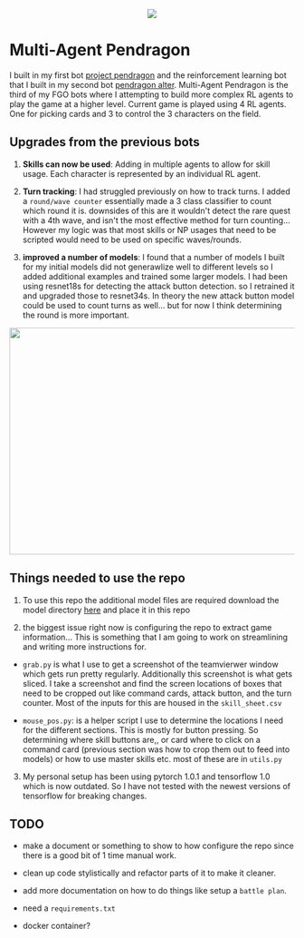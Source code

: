 <p align="center">
  <img src="https://i.imgur.com/kasQyPl.png">
</p>

# Multi-Agent Pendragon

I built in my first bot [project pendragon](https://github.com/sugi-chan/project_pendragon) and the reinforcement learning bot that I built in my second bot [pendragon alter](https://github.com/sugi-chan/Pendragon_Alter). Multi-Agent Pendragon is the third of my FGO bots where I attempting to build more complex RL agents to play the game at a higher level. Current game is played using 4 RL agents. One for picking cards and 3 to control the 3 characters on the field.

## Upgrades from the previous bots

1) **Skills can now be used**: Adding in multiple agents to allow for skill usage. Each character is represented by an individual RL agent.

2) **Turn tracking**: I had struggled previously on how to track turns. I added a `round/wave counter` essentially made a 3 class classifier to count which round it is. downsides of this are it wouldn't detect the rare quest with a 4th wave, and isn't the most effective method for turn counting... However my logic was that most skills or NP usages that need to be scripted would need to be used on specific waves/rounds.

3) **improved a number of models**: I found that a number of models I built for my initial models did not generawlize well to different levels so I added additional examples and trained some larger models. I had been using resnet18s for detecting the attack button detection. so I retrained it and upgraded those to resnet34s. In theory the new attack button model could be used to count turns as well... but for now I think determining the round is more important.

<p align="center">
  <img width="640" height="400" src="https://cdn-images-1.medium.com/max/800/1*SfuIcXBrkxRGTWIiYIQ2dA.gif">
</p>

## Things needed to use the repo

1) To use this repo the additional model files are required download the model directory [here](https://drive.google.com/drive/folders/1JPgKi9n4vs0sEtbgji2NK5Bn5-nEcY-g?usp=sharing) and place it in this repo

2) the biggest issue right now is configuring the repo to extract game information... This is something that I am going to work on streamlining and writing more instructions for.

- `grab.py` is what I use to get a screenshot of the teamvierwer window which gets run pretty regularly. Additionally this screenshot is what gets sliced. I take a screenshot and find the screen locations of boxes that need to be cropped out like command cards, attack button, and the turn counter. Most of the inputs for this are housed in the `skill_sheet.csv`

- `mouse_pos.py`: is a helper script I use to determine the locations I need for the different sections. This is mostly for button pressing. So determining where skill buttons are,, or card where to click on a command card (previous section was how to crop them out to feed into models) or how to use master skills etc. most of these are in `utils.py`

3) My personal setup has been using pytorch 1.0.1 and tensorflow 1.0 which is now outdated. So I have not tested with the newest versions of tensorflow for breaking changes.

## TODO

- make a document or something to show to how configure the repo since there is a good bit of 1 time manual work.

- clean up code stylistically and refactor parts of it to make it cleaner. 

- add more documentation on how to do things like setup a `battle plan`.

- need a `requirements.txt`

- docker container?

